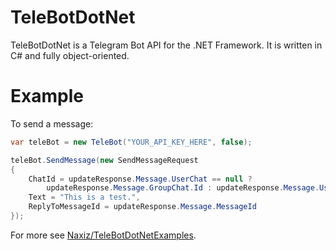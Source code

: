 # TeleBotDotNet

TeleBotDotNet is a Telegram Bot API for the .NET Framework. It is written in C# and fully object-oriented.

# Example

To send a message:

```c#
var teleBot = new TeleBot("YOUR_API_KEY_HERE", false);

teleBot.SendMessage(new SendMessageRequest
{
    ChatId = updateResponse.Message.UserChat == null ?
        updateResponse.Message.GroupChat.Id : updateResponse.Message.UserChat.Id,
    Text = "This is a test.",
    ReplyToMessageId = updateResponse.Message.MessageId
});
```

For more see [Naxiz/TeleBotDotNetExamples](https://github.com/Naxiz/TeleBotDotNetExamples).
